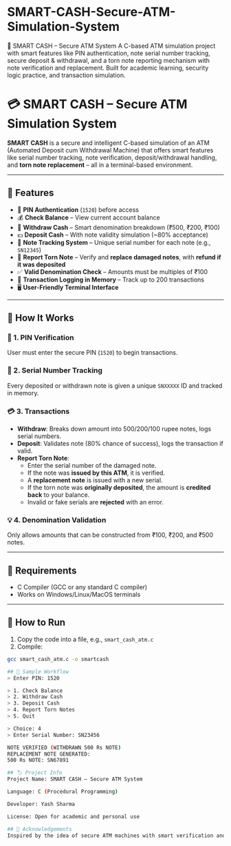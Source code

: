 # SMART-CASH-Secure-ATM-Simulation-System
🔐 SMART CASH – Secure ATM System A C-based ATM simulation project with smart features like PIN authentication, note serial number tracking, secure deposit &amp; withdrawal, and a torn note reporting mechanism with note verification and replacement. Built for academic learning, security logic practice, and transaction simulation.

# 💳 SMART CASH – Secure ATM Simulation System

**SMART CASH** is a secure and intelligent C-based simulation of an ATM (Automated Deposit cum Withdrawal Machine) that offers smart features like serial number tracking, note verification, deposit/withdrawal handling, and **torn note replacement** – all in a terminal-based environment.

---

## 🚀 Features

- 🔐 **PIN Authentication** (`1520`) before access
- 💰 **Check Balance** – View current account balance
- 💸 **Withdraw Cash** – Smart denomination breakdown (₹500, ₹200, ₹100)
- 💵 **Deposit Cash** – With note validity simulation (~80% acceptance)
- 🧾 **Note Tracking System** – Unique serial number for each note (e.g., `SN12345`)
- 🧯 **Report Torn Note** – Verify and **replace damaged notes**, with **refund if it was deposited**
- ✅ **Valid Denomination Check** – Amounts must be multiples of ₹100
- 📜 **Transaction Logging in Memory** – Track up to 200 transactions
- 🖥️ **User-Friendly Terminal Interface**

---

## 🧠 How It Works

### 🔑 1. PIN Verification
User must enter the secure PIN (`1520`) to begin transactions.

### 🧾 2. Serial Number Tracking
Every deposited or withdrawn note is given a unique `SNXXXXX` ID and tracked in memory.

### 💳 3. Transactions
- **Withdraw**: Breaks down amount into 500/200/100 rupee notes, logs serial numbers.
- **Deposit**: Validates note (80% chance of success), logs the transaction if valid.
- **Report Torn Note**:
  - Enter the serial number of the damaged note.
  - If the note was **issued by this ATM**, it is verified.
  - A **replacement note** is issued with a new serial.
  - If the torn note was **originally deposited**, the amount is **credited back** to your balance.
  - Invalid or fake serials are **rejected** with an error.

### 💡 4. Denomination Validation
Only allows amounts that can be constructed from ₹100, ₹200, and ₹500 notes.

---

## 🧪 Requirements

- C Compiler (GCC or any standard C compiler)
- Works on Windows/Linux/MacOS terminals

---

## 🔧 How to Run

1. Copy the code into a file, e.g., `smart_cash_atm.c`
2. Compile:

```bash
gcc smart_cash_atm.c -o smartcash

## 🔄 Sample Workflow
> Enter PIN: 1520

> 1. Check Balance
> 2. Withdraw Cash
> 3. Deposit Cash
> 4. Report Torn Notes
> 5. Quit

> Choice: 4
> Enter Serial Number: SN23456

NOTE VERIFIED (WITHDRAWN 500 Rs NOTE)
REPLACEMENT NOTE GENERATED:
500 Rs NOTE: SN67891

## 🏷️ Project Info
Project Name: SMART CASH – Secure ATM System

Language: C (Procedural Programming)

Developer: Yash Sharma

License: Open for academic and personal use

## 🙌 Acknowledgements
Inspired by the idea of secure ATM machines with smart verification and accountable currency tracking to reduce fraud and increase customer trust.
